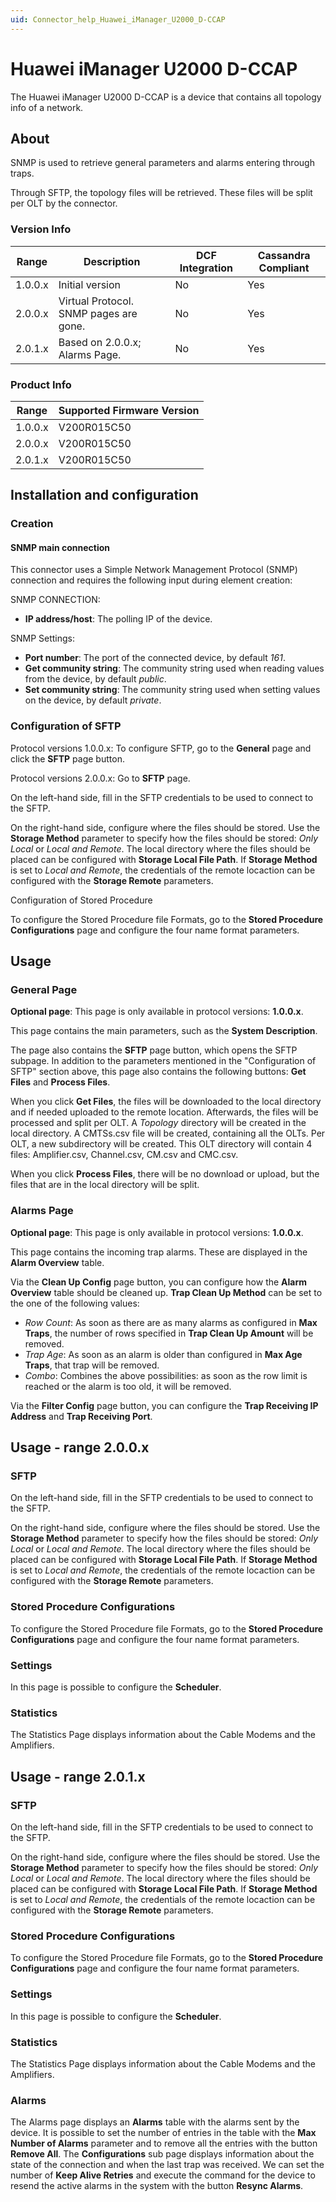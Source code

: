 ```yaml
---
uid: Connector_help_Huawei_iManager_U2000_D-CCAP
---
```


# Huawei iManager U2000 D-CCAP

The Huawei iManager U2000 D-CCAP is a device that contains all topology info of a network.

## About

SNMP is used to retrieve general parameters and alarms entering through traps.

Through SFTP, the topology files will be retrieved. These files will be split per OLT by the connector.

### Version Info

| **Range** | **Description**                        | **DCF Integration** | **Cassandra Compliant** |
|------------------|----------------------------------------|---------------------|-------------------------|
| 1.0.0.x          | Initial version                        | No                  | Yes                     |
| 2.0.0.x          | Virtual Protocol. SNMP pages are gone. | No                  | Yes                     |
| 2.0.1.x          | Based on 2.0.0.x; Alarms Page.         | No                  | Yes                     |

### Product Info

| Range | Supported Firmware Version |
|------------------|-----------------------------|
| 1.0.0.x          | V200R015C50                 |
| 2.0.0.x          | V200R015C50                 |
| 2.0.1.x          | V200R015C50                 |

## Installation and configuration

### Creation

#### SNMP main connection

This connector uses a Simple Network Management Protocol (SNMP) connection and requires the following input during element creation:

SNMP CONNECTION:

- **IP address/host**: The polling IP of the device.

SNMP Settings:

- **Port number**: The port of the connected device, by default *161*.
- **Get community string**: The community string used when reading values from the device, by default *public*.
- **Set community string**: The community string used when setting values on the device, by default *private*.

### Configuration of SFTP

Protocol versions 1.0.0.x: To configure SFTP, go to the **General** page and click the **SFTP** page button.

Protocol versions 2.0.0.x: Go to **SFTP** page.

On the left-hand side, fill in the SFTP credentials to be used to connect to the SFTP.

On the right-hand side, configure where the files should be stored. Use the **Storage Method** parameter to specify how the files should be stored: *Only Local* or *Local and Remote*. The local directory where the files should be placed can be configured with **Storage Local File Path**. If **Storage Method** is set to *Local and Remote*, the credentials of the remote locaction can be configured with the **Storage Remote** parameters.

Configuration of Stored Procedure

To configure the Stored Procedure file Formats, go to the **Stored Procedure Configurations** page and configure the four name format parameters.

## Usage

### General Page

**Optional page**: This page is only available in protocol versions: **1.0.0.x**.

This page contains the main parameters, such as the **System Description**.

The page also contains the **SFTP** page button, which opens the SFTP subpage. In addition to the parameters mentioned in the "Configuration of SFTP" section above, this page also contains the following buttons: **Get Files** and **Process Files**.

When you click **Get Files**, the files will be downloaded to the local directory and if needed uploaded to the remote location. Afterwards, the files will be processed and split per OLT. A *Topology* directory will be created in the local directory. A CMTSs.csv file will be created, containing all the OLTs. Per OLT, a new subdirectory will be created. This OLT directory will contain 4 files: Amplifier.csv, Channel.csv, CM.csv and CMC.csv.

When you click **Process Files**, there will be no download or upload, but the files that are in the local directory will be split.

### Alarms Page

**Optional page**: This page is only available in protocol versions: **1.0.0.x**.

This page contains the incoming trap alarms. These are displayed in the **Alarm Overview** table.

Via the **Clean Up Config** page button, you can configure how the **Alarm Overview** table should be cleaned up. **Trap Clean Up Method** can be set to the one of the following values:

- *Row Count*: As soon as there are as many alarms as configured in **Max Traps**, the number of rows specified in **Trap Clean Up Amount** will be removed.
- *Trap Age*: As soon as an alarm is older than configured in **Max Age Traps**, that trap will be removed.
- *Combo*: Combines the above possibilities: as soon as the row limit is reached or the alarm is too old, it will be removed.

Via the **Filter Config** page button, you can configure the **Trap Receiving IP Address** and **Trap Receiving Port**.

## Usage - range 2.0.0.x

### SFTP

On the left-hand side, fill in the SFTP credentials to be used to connect to the SFTP.

On the right-hand side, configure where the files should be stored. Use the **Storage Method** parameter to specify how the files should be stored: *Only Local* or *Local and Remote*. The local directory where the files should be placed can be configured with **Storage Local File Path**. If **Storage Method** is set to *Local and Remote*, the credentials of the remote locaction can be configured with the **Storage Remote** parameters.

### Stored Procedure Configurations

To configure the Stored Procedure file Formats, go to the **Stored Procedure Configurations** page and configure the four name format parameters.

### Settings

In this page is possible to configure the **Scheduler**.

### Statistics

The Statistics Page displays information about the Cable Modems and the Amplifiers.

## Usage - range 2.0.1.x

### SFTP

On the left-hand side, fill in the SFTP credentials to be used to connect to the SFTP.

On the right-hand side, configure where the files should be stored. Use the **Storage Method** parameter to specify how the files should be stored: *Only Local* or *Local and Remote*. The local directory where the files should be placed can be configured with **Storage Local File Path**. If **Storage Method** is set to *Local and Remote*, the credentials of the remote locaction can be configured with the **Storage Remote** parameters.

### Stored Procedure Configurations

To configure the Stored Procedure file Formats, go to the **Stored Procedure Configurations** page and configure the four name format parameters.

### Settings

In this page is possible to configure the **Scheduler**.

### Statistics

The Statistics Page displays information about the Cable Modems and the Amplifiers.

### Alarms

The Alarms page displays an **Alarms** table with the alarms sent by the device. It is possible to set the number of entries in the table with the **Max Number of Alarms** parameter and to remove all the entries with the button **Remove All**. The **Configurations** sub page displays information about the state of the connection and when the last trap was received. We can set the number of **Keep Alive Retries** and execute the command for the device to resend the active alarms in the system with the button **Resync Alarms**.

